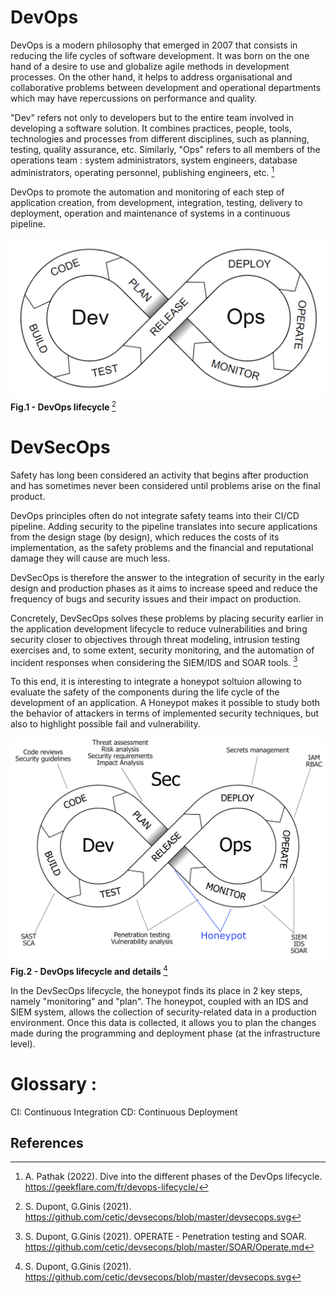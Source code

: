 # DevOps 

DevOps is a modern philosophy that emerged in 2007 that consists in reducing the life cycles of software development. It was born on the one hand of a desire to use and globalize agile methods in development processes. On the other hand, it helps to address organisational and collaborative problems between development and operational departments which may have repercussions on performance and quality.

"Dev" refers not only to developers but to the entire team involved in developing a software solution. It combines practices, people, tools, technologies and processes from different disciplines, such as planning, testing, quality assurance, etc. Similarly, "Ops" refers to all members of the operations team : system administrators, system engineers, database administrators, operating personnel, publishing engineers, etc. [^1]

DevOps to promote the automation and monitoring of each step of application creation, from development, integration, testing, delivery to deployment, operation and maintenance of systems in a continuous pipeline. 

![DevOps: Lifecycle](/IMAGES/DevOps.PNG)
<b> Fig.1 - DevOps lifecycle  </b> [^2]     

# DevSecOps

Safety has long been considered an activity that begins after production and has sometimes never been considered until problems arise on the final product.

DevOps principles often do not integrate safety teams into their CI/CD pipeline. Adding security to the pipeline translates into secure applications from the design stage (by design), which reduces the costs of its implementation, as the safety problems and the financial and reputational damage they will cause are much less.

DevSecOps is therefore the answer to the integration of security in the early design and production phases as it aims to increase speed and reduce the frequency of bugs and security issues and their impact on production. 

Concretely, DevSecOps solves these problems by placing security earlier in the application development lifecycle to reduce vulnerabilities and bring security closer to objectives through threat modeling, intrusion testing exercises and, to some extent, security monitoring, and the automation of incident responses when considering the SIEM/IDS and SOAR tools. [^3]

To this end, it is interesting to integrate a honeypot soltuion allowing to evaluate the safety of the components during the life cycle of the development of an application. A Honeypot makes it possible to study both the behavior of attackers in terms of implemented security techniques, but also to highlight possible fail and vulnerability.

![DevSecOps: Lifecycle](/IMAGES/DevSecOps.jpg)
<b> Fig.2 - DevOps lifecycle and details </b> [^2]     

In the DevSecOps lifecycle, the honeypot finds its place in 2 key steps, namely "monitoring" and "plan". The honeypot, coupled with an IDS and SIEM system, allows the collection of security-related data in a production environment. Once this data is collected, it allows you to plan the changes made during the programming and deployment phase (at the infrastructure level). 


# Glossary :
CI: Continuous Integration
CD: Continuous Deployment

## References
[^1]: A. Pathak (2022). Dive into the different phases of the DevOps lifecycle. https://geekflare.com/fr/devops-lifecycle/
[^2]: S. Dupont, G.Ginis (2021). https://github.com/cetic/devsecops/blob/master/devsecops.svg
[^3]: S. Dupont, G.Ginis (2021). OPERATE - Penetration testing and SOAR. https://github.com/cetic/devsecops/blob/master/SOAR/Operate.md
